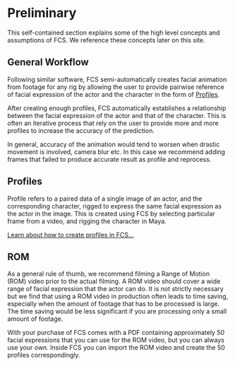 # Preliminary
This self-contained section explains some of the high level concepts and assumptions of FCS. We reference these concepts later on this site. 

## General Workflow
Following similar software, FCS semi-automatically creates facial animation from footage for any rig by allowing the user to provide pairwise reference of facial expression of the actor and the character in the form of [Profiles](#profiles). 

After creating enough profiles, FCS automatically establishes a relationship between the facial expression of the actor and that of the character. This is often an iterative process that rely on the user to provide more and more profiles to increase the accuracy of the prediction. 

In general, accuracy of the animation would tend to worsen when drastic movement is involved, camera blur etc. In this case we recommend adding frames that failed to produce accurate result as profile and reprocess. 


## Profiles
Profile refers to a paired data of a single image of an actor, and the corresponding character, rigged to express the same facial expression as the actor in the image. This is created using FCS by selecting particular frame from a video, and rigging the character in Maya. 

[Learn about how to create profiles in FCS...](https://zukunfcs.github.io/fcs-doc/latest/en/008_profile.html)

## ROM
As a general rule of thumb, we recommend filming a Range of Motion (ROM) video prior to the actual filming. A ROM video should cover a wide range of facial expression that the actor can do. It is not strictly necessary but we find that using a ROM video in production often leads to time saving, especially when the amount of footage that has to be processed is large. The time saving would be less significant if you are processing only a small amount of footage. 

With your purchase of FCS comes with a PDF containing approximately 50 facial expressions that you can use for the ROM video, but you can always use your own. Inside FCS you can import the ROM video and create the 50 profiles correspondingly. 

